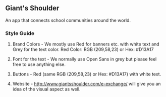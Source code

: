 ## Giant's Shoulder
An app that connects school communities around the world.

### Style Guide
1. Brand Colors - We mostly use Red for banners etc. with white text and Grey for the text color. 
Red Color: RGB (209,58,23) or Hex: #D13A17      

2. Font for the text - We normally use Open Sans in grey but please feel free to use anything else. 

3. Buttons - Red (same RGB (209,58,23) or Hex: #D13A17) with white text.

4. Website - http://www.giantsshoulder.com/e-exchange/ will give you an idea of the visual aspect as well.
